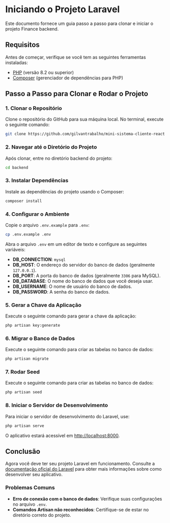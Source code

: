 
# Iniciando o Projeto Laravel

Este documento fornece um guia passo a passo para clonar e iniciar o projeto Finance backend.

## Requisitos

Antes de começar, verifique se você tem as seguintes ferramentas instaladas:

- [PHP](https://www.php.net/downloads) (versão 8.2 ou superior)
- [Composer](https://getcomposer.org/download/) (gerenciador de dependências para PHP)

## Passo a Passo para Clonar e Rodar o Projeto

### 1. Clonar o Repositório

Clone o repositório do GitHub para sua máquina local. No terminal, execute o seguinte comando:

```bash
git clone https://github.com/gilvantrabalho/mini-sistema-cliente-react
```

### 2. Navegar até o Diretório do Projeto

Após clonar, entre no diretório backend do projeto:

```bash
cd backend
```

### 3. Instalar Dependências

Instale as dependências do projeto usando o Composer:

```bash
composer install
```

### 4. Configurar o Ambiente

Copie o arquivo `.env.example` para `.env`:

```bash
cp .env.example .env
```

Abra o arquivo `.env` em um editor de texto e configure as seguintes variáveis:

- **DB_CONNECTION**: `mysql`
- **DB_HOST**: O endereço do servidor do banco de dados (geralmente `127.0.0.1`).
- **DB_PORT**: A porta do banco de dados (geralmente `3306` para MySQL).
- **DB_DATABASE**: O nome do banco de dados que você deseja usar.
- **DB_USERNAME**: O nome de usuário do banco de dados.
- **DB_PASSWORD**: A senha do banco de dados.

### 5. Gerar a Chave da Aplicação

Execute o seguinte comando para gerar a chave da aplicação:

```bash
php artisan key:generate
```

### 6. Migrar o Banco de Dados

Execute o seguinte comando para criar as tabelas no banco de dados:

```bash
php artisan migrate
```

### 7. Rodar Seed

Execute o seguinte comando para criar as tabelas no banco de dados:

```bash
php artisan seed
```

### 8. Iniciar o Servidor de Desenvolvimento

Para iniciar o servidor de desenvolvimento do Laravel, use:

```bash
php artisan serve
```

O aplicativo estará acessível em [http://localhost:8000](http://localhost:8000).

## Conclusão

Agora você deve ter seu projeto Laravel em funcionamento. Consulte a [documentação oficial do Laravel](https://laravel.com/docs) para obter mais informações sobre como desenvolver seu aplicativo.

### Problemas Comuns

- **Erro de conexão com o banco de dados**: Verifique suas configurações no arquivo `.env`.
- **Comandos Artisan não reconhecidos**: Certifique-se de estar no diretório correto do projeto.
